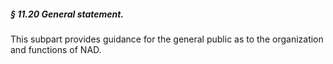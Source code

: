 ##### § 11.20 General statement. #####

This subpart provides guidance for the general public as to the organization and functions of NAD.